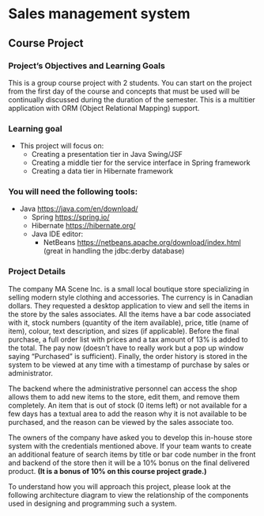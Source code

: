 # Sales management system
## Course Project
### Project’s Objectives and Learning Goals
This is a group course project with 2 students. You can start on the project from the first day of the course and concepts that must be used will be continually discussed during the duration of the semester. This is a multitier application with ORM (Object Relational Mapping) support.
### Learning goal
* This project will focus on:
  * Creating a presentation tier in Java Swing/JSF
  * Creating a middle tier for the service interface in Spring framework
  * Creating a data tier in Hibernate framework
  
### You will need the following tools:
* Java https://java.com/en/download/
  * Spring https://spring.io/
  * Hibernate https://hibernate.org/
  * Java IDE editor:
    * NetBeans https://netbeans.apache.org/download/index.html (great in handling the jdbc:derby database)
    
### Project Details
The company MA Scene Inc. is a small local boutique store specializing in selling modern style clothing and accessories. The currency is in Canadian dollars. They requested a desktop application to view and sell the items in the store by the sales associates. All the items have a bar code associated with it, stock numbers (quantity of the item available), price, title (name of item), colour, text description, and sizes (if applicable). Before the final purchase, a full order list with prices and a tax amount of 13% is added to the total. The pay now (doesn’t have to really work but a pop up window saying “Purchased” is sufficient). Finally, the order history is stored in the system to be viewed at any time with a timestamp of purchase by sales or administrator.

The backend where the administrative personnel can access the shop allows them to add new items to the store, edit them, and remove them completely. An item that is out of stock (0 items left) or not available for a few days has a textual area to add the reason why it is not available to be purchased, and the reason can be viewed by the sales associate too.

The owners of the company have asked you to develop this in-house store system with the credentials mentioned above. If your team wants to create an additional feature of search items by title or bar code number in the front and backend of the store then it will be a 10% bonus on the final delivered product. **(It is a bonus of 10% on this course project grade.)**

To understand how you will approach this project, please look at the following architecture diagram to view the relationship of the components used in designing and programming such a system.
